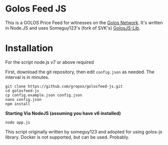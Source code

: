 Golos Feed JS
============

This is a GOLOS Price Feed for witnesses on the [Golos Network](https://golos.io). It's
written in Node.JS and uses Someguy123's (fork of SVK's) [GolosJS-Lib](https://github.com/someguy123/golosjs-lib).

Installation
========

For the script node.js v7 or above required


First, download the git repository, then edit `config.json` as needed. The interval is in minutes.

```
git clone https://github.com/gropox/golosfeed-js.git
cd golosfeed-js
cp config.example.json config.json
nano config.json
npm install
```

**Starting Via NodeJS (assuming you have v6 installed)**
```
node app.js
```


This script originally written by someguy123 and adopted for using golos-js library. Docker is not supported, but can be used. Probably.
